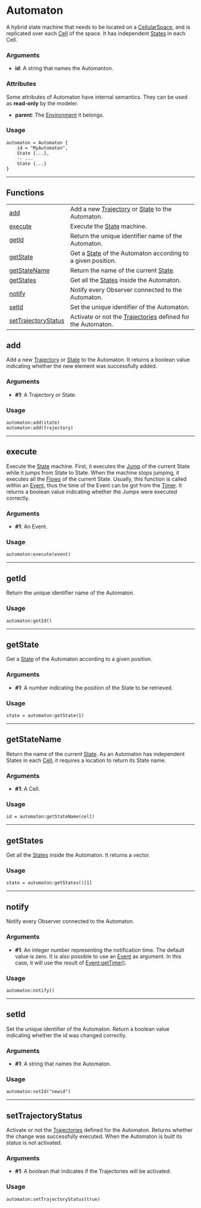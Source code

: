 # Automaton

A hybrid state machine that needs to be located on a [CellularSpace](./cellularSpace.md), and is replicated over each [Cell](./cell.md) of the space. It has independent [States](./state.md) in each Cell.  
  

### Arguments

- **id**: A string that names the Automanton.

### Attributes

Some attributes of Automaton have internal semantics. They can be used as **read-only** by the modeler.

- **parent**: The [Environment](./environment.md) it belongs.

### Usage

```
automaton = Automaton {
    id = "MyAutomaton",
    State {...},
    -- ...
    State {...}
}
```

---

## Functions

|   |    |
| ----- | ----- |
| [add](./automaton.md#add)                                 | Add a new [Trajectory](./trajectory.md) or [State](./state.md) to the Automaton. |
| [execute](./automaton.md#execute)                         | Execute the [State](./state.md) machine.                                                                         |
| [getId](./automaton.md#getid)                             | Return the unique identifier name of the Automaton.                                                                                              |
| [getState](./automaton.md#getstate)                       | Get a [State](./state.md) of the Automaton according to a given position.                                        |
| [getStateName](./automaton.md#getstatename)               | Return the name of the current [State](./state.md).                                                              |
| [getStates](./automaton.md#getstates)                     | Get all the [States](./state.md) inside the Automaton.                                                           |
| [notify](./automaton.md#notify)                           | Notify every Observer connected to the Automaton.                                                                                                |
| [setId](./automaton.md#setid)                             | Set the unique identifier of the Automaton.                                                                                                      |
| [setTrajectoryStatus](./automaton.md#settrajectorystatus) | Activate or not the [Trajectories](./trajectory.md) defined for the Automaton.                                   |

## **add** 

Add a new [Trajectory](./trajectory.md) or [State](./state.md) to the Automaton. It returns a boolean value indicating whether the new element was successfully added.  
  

### Arguments

- **#1**: A Trajectory or State.

### Usage

```
automaton:add(state)
automaton:add(trajectory)
```

---

## **execute** 

Execute the [State](./state.md) machine. First, it executes the [Jump](./jump.md) of the current State while it jumps from State to State. When the machine stops jumping, it executes all the [Flows](./flow.md) of the current State. Usually, this function is called within an [Event](./event.md), thus the time of the Event can be got from the [Timer](./timer.md). It returns a boolean value indicating whether the Jumps were executed correctly.  
  

### Arguments

- **#1**: An Event.

### Usage

```
automaton:execute(event)
```

---

## **getId** 

Return the unique identifier name of the Automaton.  

### Usage

```
automaton:getId()
```

---

## **getState** 

Get a [State](./state.md) of the Automaton according to a given position.  
  

### Arguments

- **#1**: A number indicating the position of the State to be retrieved.

### Usage

```
state = automaton:getState(1)
```

---

## **getStateName** 

Return the name of the current [State](./state.md). As an Automaton has independent States in each [Cell](./cell.md), it requires a location to return its State name.  
  

### Arguments

- **#1**: A Cell.

### Usage

```
id = automaton:getStateName(cell)
```

---

## **getStates** 

Get all the [States](./state.md) inside the Automaton. It returns a vector.  
  

### Usage

```
state = automaton:getStates()[1]
```

---

## **notify** 

Notify every Observer connected to the Automaton.  
  

### Arguments

- **#1**: An integer number representing the notification time. The default value is zero. It is also possible to use an [Event](./event.md) as argument. In this case, it will use the result of [Event:getTime()](./event.md#gettime).

### Usage

```
automaton:notify()
```

---

## **setId** 

Set the unique identifier of the Automaton. Return a boolean value indicating whether the id was changed correctly.  
  

### Arguments

- **#1**: A string that names the Automaton.

### Usage

```
automaton:setId("newid")
```

---

## **setTrajectoryStatus** 

Activate or not the [Trajectories](./trajectory.md) defined for the Automaton. Returns whether the change was successfully executed. When the Automaton is built its status is not activated.  
  

### Arguments

- **#1**: A boolean that indicates if the Trajectories will be activated.

### Usage

```
automaton:setTrajectoryStatus(true)
```